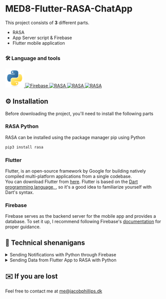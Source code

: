 # MED8-Flutter-RASA-ChatApp
This project consists of <b>3</b> different parts. 
 <ul>
  <li>RASA</li>
  <li>App Server script & Firebase</li>
  <li>Flutter mobile application</li>
</ul> 


## <h3 align="left">🛠 Language and tools</h3>

<p align="left">
  <a href="https://www.python.org" target="_blank" rel="noreferrer">
    <img src="https://raw.githubusercontent.com/devicons/devicon/master/icons/python/python-original.svg" alt="python" width="60" height="60"/>
  </a>
  <a href="https://firebase.google.com/" target="_blank" rel="noreferrer">
    <img src="https://firebase.google.com/static/downloads/brand-guidelines/PNG/logo-logomark.png" alt="Firebase" width="60" height="60"/>
  </a>
  <a href="https://rasa.com/" target="_blank" rel="noreferrer">
    <img src="https://info.rasa.com/hubfs/rasa_logo_horizontal_purple-3.png" alt="RASA" width="100" height="60"/>
  </a>
  <a href="https://flutter.dev/" target="_blank" rel="noreferrer">
    <img src="https://storage.googleapis.com/cms-storage-bucket/6a07d8a62f4308d2b854.svg" alt="RASA" width="200" height="60"/>
  </a>
  <a href="https://dart.dev/" target="_blank" rel="noreferrer">
    <img src="https://dart.dev/assets/img/shared/dart/logo+text/horizontal/white.svg" alt="RASA" width="200" height="60"/>
  </a>
</p>




## ⚙ Installation
Before downloading the project, you'll need to install the following parts 
### RASA Python
RASA can be installed using the package manager pip using Python
```bash
pip3 install rasa
```
### Flutter
Flutter, is an open-source framework by Google for building natively compiled multi-platform applications from a single codebase. <br> You can download Flutter from <a href="https://docs.flutter.dev/get-started/install">here</a>.
Flutter is based on the <a href="https://dart.dev/">Dart programming language, </a>, so it's a good idea to familiarize yourself with Dart's syntax.

### Firebase
Firebase serves as the backend server for the mobile app and provides a database. To set it up, I recommend following Firebase's <a href="https://firebase.google.com/docs/flutter/setup?platform=ios">documentation</a> for proper guidance.

## 🤖 Technical shenanigans

<details>
<summary>Sending Notifications with Python through Firebase</summary>
<br>
It is possible to send notifications in two different ways with FCM(Firebase Cloud Messaging) Either using
 
  [Firebase Admin SDK](https://github.com/JacobPhillipsDK/MED8-Flutter-RASA-ChatApp/blob/main/Python%20Scripts/sendNotifications.py) 
 Using Python or  [HTTP v1 API](https://github.com/JacobPhillipsDK/MED8-Flutter-RASA-ChatApp/blob/main/Python%20Scripts/sendNotificationsPOST_REQUEST.py).  with Python by sending HTTP requests 




 
</details>

<details>
<summary>Sending Data from Flutter App to RASA with Python</summary>
<br>
Cool Dropdown will have more content soon
</details>


## ✉️ If you are lost
Feel free to contact me at <a href = "mailto: me@jacobphillips.dk">me@jacobphillips.dk</a>


